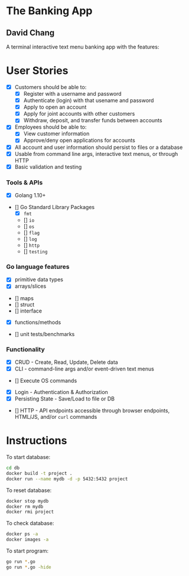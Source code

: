 # The Banking App
## David Chang
A terminal interactive text menu banking app with the features:

# User Stories
- [x] Customers should be able to:
    - [x] Register with a username and password
    - [x] Authenticate (login) with that usename and password
    - [x] Apply to open an account
    - [x] Apply for joint accounts with other customers
    - [x] Withdraw, deposit, and transfer funds between accounts
- [x] Employees should be able to:
    - [x] View customer information
    - [x] Approve/deny open applications for accounts
- [x] All account and user information should persist to files or a database
- [x] Usable from command line args, interactive text menus, or through HTTP
- [x] Basic validation and testing

### Tools & APIs
- [x] Golang 1.10+
- [] Go Standard Library Packages
    - [x] `fmt`
    - [] `io`
    - [] `os`
    - [] `flag`
    - [] `log`
    - [] `http`
    - [] `testing`

### Go language features
- [x] primitive data types
- [x] arrays/slices
- [] maps
- [] struct
- [] interface
- [x] functions/methods
- [] unit tests/benchmarks

### Functionality
- [x] CRUD - Create, Read, Update, Delete data
- [x] CLI - command-line args and/or event-driven text menus
- [] Execute OS commands
- [x] Login - Authentication & Authorization
- [x] Persisting State - Save/Load to file or DB
- [] HTTP - API endpoints accessible through browser endpoints, HTML/JS, and/or `curl` commands

# Instructions
To start database:
```bash
cd db
docker build -t project .
docker run --name mydb -d -p 5432:5432 project
```

To reset database:
```bash
docker stop mydb
docker rm mydb
docker rmi project
```

To check database:
```bash
docker ps -a
docker images -a
```

To start program:
```bash
go run *.go
go run *.go -hide
```
